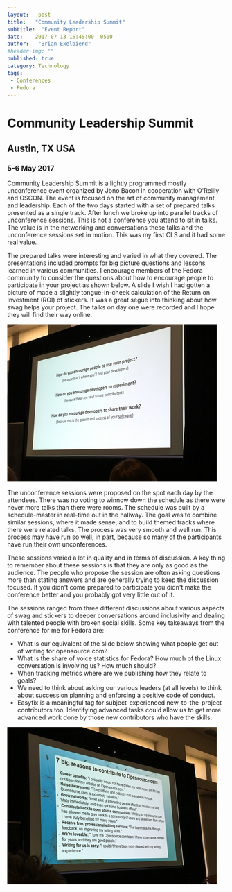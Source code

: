 ```yaml
---
layout:   post
title:   "Community Leadership Summit"
subtitle:  "Event Report"
date:    2017-07-13 15:45:00 -0500
author:   "Brian Exelbierd"
#header-img: ""
published: true
category: Technology
tags:
 - Conferences
 - Fedora
---
```

# Community Leadership Summit

## Austin, TX USA

### 5-6 May 2017

Community Leadership Summit is a lightly programmed mostly unconference event organized by Jono Bacon in cooperation with O'Reilly and OSCON.  The event is focused on the art of community management and leadership.  Each of the two days started with a set of prepared talks presented as a single track.  After lunch we broke up into parallel tracks of unconference sessions.  This is not a conference you attend to sit in talks.  The value is in the networking and conversations these talks and the unconference sessions set in motion.  This was my first CLS and it had some real value.

The prepared talks were interesting and varied in what they covered.  The presentations included prompts for big picture questions and lessons learned in various communities.  I encourage members of the Fedora community to consider the questions about how to encourage people to participate in your project as shown below.  A slide I wish I had gotten a picture of made a slightly tongue-in-cheek calculation of the Return on Investment (ROI) of stickers.  It was a great segue into thinking about how swag helps your project.  The talks on day one were recorded and I hope they will find their way online.

![](/img/2017/encourage-contrib-2.jpg)

The unconference sessions were proposed on the spot each day by the attendees.  There was no voting to winnow down the schedule as there were never more talks than there were rooms.  The schedule was built by a schedule-master in real-time out in the hallway.  The goal was to combine similar sessions, where it made sense, and to build themed tracks where there were related talks.  The process was very smooth and well run.  This process may have run so well, in part, because so many of the participants have run their own unconferences.

These sessions varied a lot in quality and in terms of discussion.  A key thing to remember about these sessions is that they are only as good as the audience.  The people who propose the session are often asking questions more than stating answers and are generally trying to keep the discussion focused.  If you didn't come prepared to participate you didn't make the conference better and you probably got very little out of it.

The sessions ranged from three different discussions about various aspects of swag and stickers to deeper conversations around inclusivity and dealing with talented people with broken social skills.  Some key takeaways from the conference for me for Fedora are:

- What is our equivalent of the slide below showing what people get out of writing for opensource.com?
- What is the share of voice statistics for Fedora? How much of the Linux conversation is involving us?  How much should?
- When tracking metrics where are we publishing how they relate to goals?
- We need to think about asking our various leaders (at all levels) to think about succession planning and enforcing a positive code of conduct.
- Easyfix is a meaningful tag for subject-experienced new-to-the-project contributors too.  Identifying advanced tasks could allow us to get more advanced work done by those new contributors who have the skills.

![](/img/2017/encourage-contrib-1.jpg)
